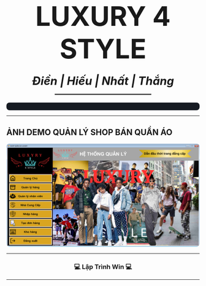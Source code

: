 <div align="center">

# <span style="font-size: 2.5em; font-weight: bold;">LUXURY 4 STYLE</span>

</div>

<div align="center">

### <span style="font-size: 1.8em; font-style: italic; font-weight: bold;">Điền | Hiếu | Nhất | Thắng</span>
<div style="border-top: 3px solid #444; width: 50%; margin-top: 5px; margin-bottom: 20px;"></div>

</div>

<div style="background-color:#161B22; padding:10px; border-radius:8px;">

</div>  

---

## ẢNH DEMO QUẢN LÝ SHOP BÁN QUẦN ÁO  

<div align="center">
  <img src="SHOP/Resources/demoQL.png" alt="Demo Shop" style="max-width: 100%; height: auto; border-radius: 8px;">
</div>

---

<div align="center">

### 💻 Lập Trình Win 💻  

</div>

---

<div align="center">

</div>
